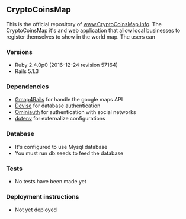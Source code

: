 ## CryptoCoinsMap 

This is the official repository of www.CryptoCoinsMap.Info.
The CryptoCoinsMap it's and web application that allow local businesses to register themselves to show in the world map.
The users can


### Versions
* Ruby 2.4.0p0 (2016-12-24 revision 57164)
* Rails 5.1.3

### Dependencies
* [Gmap4Rails](https://github.com/apneadiving/Google-Maps-for-Rails) for handle the google maps API
* [Devise](https://github.com/plataformatec/devise ) for database authentication
* [Ominiauth](https://github.com/omniauth/omniauth) for authentication with social networks
* [dotenv](https://github.com/bkeepers/dotenv) for externalize configurations


### Database
* It's configured to use Mysql database
* You must run db:seeds to feed the database

### Tests
* No tests have been made yet

### Deployment instructions
* Not yet deployed
